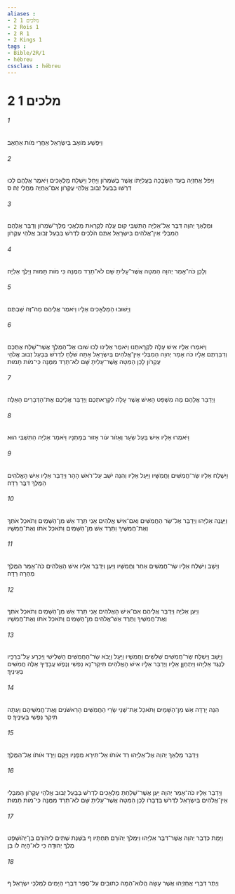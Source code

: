 ```yaml
---
aliases : 
- 2 מלכים 1
- 2 Rois 1
- 2 R 1
- 2 Kings 1
tags : 
- Bible/2R/1
- hébreu
cssclass : hébreu
---
```


# 2 מלכים 1

###### 1
וַיִּפְשַׁע מֹואָב בְּיִשְׂרָאֵל אַחֲרֵי מֹות אַחְאָב׃
###### 2
וַיִּפֹּל אֲחַזְיָה בְּעַד הַשְּׂבָכָה בַּעֲלִיָּתֹו אֲשֶׁר בְּשֹׁמְרֹון וַיָּחַל וַיִּשְׁלַח מַלְאָכִים וַיֹּאמֶר אֲלֵהֶם לְכוּ דִרְשׁוּ בְּבַעַל זְבוּב אֱלֹהֵי עֶקְרֹון אִם־אֶחְיֶה מֵחֳלִי זֶה׃ ס
###### 3
וּמַלְאַךְ יְהוָה דִּבֶּר אֶל־אֵלִיָּה הַתִּשְׁבִּי קוּם עֲלֵה לִקְרַאת מַלְאֲכֵי מֶלֶךְ־שֹׁמְרֹון וְדַבֵּר אֲלֵהֶם הַמִבְּלִי אֵין־אֱלֹהִים בְּיִשְׂרָאֵל אַתֶּם הֹלְכִים לִדְרֹשׁ בְּבַעַל זְבוּב אֱלֹהֵי עֶקְרֹון׃
###### 4
וְלָכֵן כֹּה־אָמַר יְהוָה הַמִּטָּה אֲשֶׁר־עָלִיתָ שָּׁם לֹא־תֵרֵד מִמֶּנָּה כִּי מֹות תָּמוּת וַיֵּלֶךְ אֵלִיָּה׃
###### 5
וַיָּשׁוּבוּ הַמַּלְאָכִים אֵלָיו וַיֹּאמֶר אֲלֵיהֶם מַה־זֶּה שַׁבְתֶּם׃
###### 6
וַיֹּאמְרוּ אֵלָיו אִישׁ עָלָה לִקְרָאתֵנוּ וַיֹּאמֶר אֵלֵינוּ לְכוּ שׁוּבוּ אֶל־הַמֶּלֶךְ אֲשֶׁר־שָׁלַח אֶתְכֶם וְדִבַּרְתֶּם אֵלָיו כֹּה אָמַר יְהוָה הַמִבְּלִי אֵין־אֱלֹהִים בְּיִשְׂרָאֵל אַתָּה שֹׁלֵחַ לִדְרֹשׁ בְּבַעַל זְבוּב אֱלֹהֵי עֶקְרֹון לָכֵן הַמִּטָּה אֲשֶׁר־עָלִיתָ שָּׁם לֹא־תֵרֵד מִמֶּנָּה כִּי־מֹות תָּמוּת׃
###### 7
וַיְדַבֵּר אֲלֵהֶם מֶה מִשְׁפַּט הָאִישׁ אֲשֶׁר עָלָה לִקְרַאתְכֶם וַיְדַבֵּר אֲלֵיכֶם אֶת־הַדְּבָרִים הָאֵלֶּה׃
###### 8
וַיֹּאמְרוּ אֵלָיו אִישׁ בַּעַל שֵׂעָר וְאֵזֹור עֹור אָזוּר בְּמָתְנָיו וַיֹּאמַר אֵלִיָּה הַתִּשְׁבִּי הוּא׃
###### 9
וַיִּשְׁלַח אֵלָיו שַׂר־חֲמִשִּׁים וַחֲמִשָּׁיו וַיַּעַל אֵלָיו וְהִנֵּה יֹשֵׁב עַל־רֹאשׁ הָהָר וַיְדַבֵּר אֵלָיו אִישׁ הָאֱלֹהִים הַמֶּלֶךְ דִּבֶּר רֵדָה׃
###### 10
וַיַּעֲנֶה אֵלִיָּהוּ וַיְדַבֵּר אֶל־שַׂר הַחֲמִשִּׁים וְאִם־אִישׁ אֱלֹהִים אָנִי תֵּרֶד אֵשׁ מִן־הַשָּׁמַיִם וְתֹאכַל אֹתְךָ וְאֶת־חֲמִשֶּׁיךָ וַתֵּרֶד אֵשׁ מִן־הַשָּׁמַיִם וַתֹּאכַל אֹתֹו וְאֶת־חֲמִשָּׁיו׃
###### 11
וַיָּשָׁב וַיִּשְׁלַח אֵלָיו שַׂר־חֲמִשִּׁים אַחֵר וַחֲמִשָּׁיו וַיַּעַן וַיְדַבֵּר אֵלָיו אִישׁ הָאֱלֹהִים כֹּה־אָמַר הַמֶּלֶךְ מְהֵרָה רֵדָה׃
###### 12
וַיַּעַן אֵלִיָּה וַיְדַבֵּר אֲלֵיהֶם אִם־אִישׁ הָאֱלֹהִים אָנִי תֵּרֶד אֵשׁ מִן־הַשָּׁמַיִם וְתֹאכַל אֹתְךָ וְאֶת־חֲמִשֶּׁיךָ וַתֵּרֶד אֵשׁ־אֱלֹהִים מִן־הַשָּׁמַיִם וַתֹּאכַל אֹתֹו וְאֶת־חֲמִשָּׁיו׃
###### 13
וַיָּשָׁב וַיִּשְׁלַח שַׂר־חֲמִשִּׁים שְׁלִשִׁים וַחֲמִשָּׁיו וַיַּעַל וַיָּבֹא שַׂר־הַחֲמִשִּׁים הַשְּׁלִישִׁי וַיִּכְרַע עַל־בִּרְכָּיו לְנֶגֶד אֵלִיָּהוּ וַיִּתְחַןֵּן אֵלָיו וַיְדַבֵּר אֵלָיו אִישׁ הָאֱלֹהִים תִּיקַר־נָא נַפְשִׁי וְנֶפֶשׁ עֲבָדֶיךָ אֵלֶּה חֲמִשִּׁים בְּעֵינֶיךָ׃
###### 14
הִנֵּה יָרְדָה אֵשׁ מִן־הַשָּׁמַיִם וַתֹּאכַל אֶת־שְׁנֵי שָׂרֵי הַחֲמִשִּׁים הָרִאשֹׁנִים וְאֶת־חֲמִשֵּׁיהֶם וְעַתָּה תִּיקַר נַפְשִׁי בְּעֵינֶיךָ׃ ס
###### 15
וַיְדַבֵּר מַלְאַךְ יְהוָה אֶל־אֵלִיָּהוּ רֵד אֹותֹו אַל־תִּירָא מִפָּנָיו וַיָּקָם וַיֵּרֶד אֹותֹו אֶל־הַמֶּלֶךְ׃
###### 16
וַיְדַבֵּר אֵלָיו כֹּה־אָמַר יְהוָה יַעַן אֲשֶׁר־שָׁלַחְתָּ מַלְאָכִים לִדְרֹשׁ בְּבַעַל זְבוּב אֱלֹהֵי עֶקְרֹון הַמִבְּלִי אֵין־אֱלֹהִים בְּיִשְׂרָאֵל לִדְרֹשׁ בִּדְבָרֹו לָכֵן הַמִּטָּה אֲשֶׁר־עָלִיתָ שָּׁם לֹא־תֵרֵד מִמֶּנָּה כִּי־מֹות תָּמוּת׃
###### 17
וַיָּמָת כִּדְבַר יְהוָה אֲשֶׁר־דִּבֶּר אֵלִיָּהוּ וַיִּמְלֹךְ יְהֹורָם תַּחְתָּיו ף בִּשְׁנַת שְׁתַּיִם לִיהֹורָם בֶּן־יְהֹושָׁפָט מֶלֶךְ יְהוּדָה כִּי לֹא־הָיָה לֹו בֵּן׃
###### 18
וְיֶתֶר דִּבְרֵי אֲחַזְיָהוּ אֲשֶׁר עָשָׂה הֲלֹוא־הֵמָּה כְתוּבִים עַל־סֵפֶר דִּבְרֵי הַיָּמִים לְמַלְכֵי יִשְׂרָאֵל׃ ף
